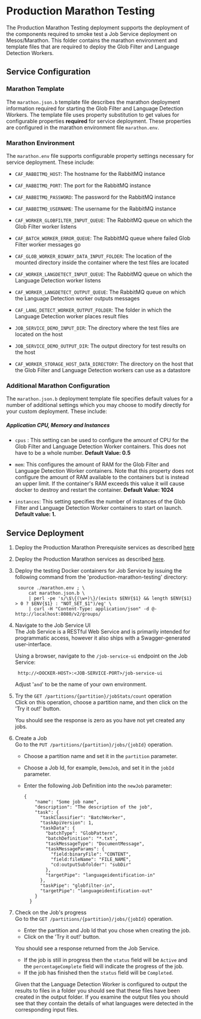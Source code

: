 # Production Marathon Testing

The Production Marathon Testing deployment supports the deployment of the components required to smoke test a Job Service deployment on Mesos/Marathon. This folder contains the marathon environment and template files that are required to deploy the Glob Filter and Language Detection Workers.

## Service Configuration

### Marathon Template
The `marathon.json.b` template file describes the marathon deployment information required for starting the Glob Filter and Language Detection Workers. The template file uses property substitution to get values for configurable properties **required** for service deployment. These properties are configured in the marathon environment file `marathon.env`.

### Marathon Environment
The `marathon.env` file supports configurable property settings necessary for service deployment. These include:

- `CAF_RABBITMQ_HOST`: The hostname for the RabbitMQ instance
- `CAF_RABBITMQ_PORT`: The port for the RabbitMQ instance
- `CAF_RABBITMQ_PASSWORD`: The password for the RabbitMQ instance
- `CAF_RABBITMQ_USERNAME`: The username for the RabbitMQ instance

- `CAF_WORKER_GLOBFILTER_INPUT_QUEUE`: The RabbitMQ queue on which the Glob Filter worker listens
- `CAF_BATCH_WORKER_ERROR_QUEUE`: The RabbitMQ queue where failed Glob Filter worker messages go
- `CAF_GLOB_WORKER_BINARY_DATA_INPUT_FOLDER`: The location of the mounted directory inside the container where the test files are located

- `CAF_WORKER_LANGDETECT_INPUT_QUEUE`: The RabbitMQ queue on which the Language Detection worker listens
- `CAF_WORKER_LANGDETECT_OUTPUT_QUEUE`: The RabbitMQ queue on which the Language Detection worker outputs messages
- `CAF_LANG_DETECT_WORKER_OUTPUT_FOLDER`: The folder in which the Language Detection worker places result files

- `JOB_SERVICE_DEMO_INPUT_DIR`: The directory where the test files are located on the host
- `JOB_SERVICE_DEMO_OUTPUT_DIR`: The output directory for test results on the host

- `CAF_WORKER_STORAGE_HOST_DATA_DIRECTORY`: The directory on the host that the Glob Filter and Language Detection workers can use as a datastore  

### Additional Marathon Configuration
The `marathon.json.b` deployment template file specifies default values for a number of additional settings which you may choose to modify directly for your custom deployment. These include:

##### Application CPU, Memory and Instances

- `cpus` : This setting can be used to configure the amount of CPU for the Glob Filter and Language Detection Worker containers. This does not have to be a whole number. **Default Value: 0.5**

- `mem`: This configures the amount of RAM for the Glob Filter and Language Detection Worker containers. Note that this property does not configure the amount of RAM available to the containers but is instead an upper limit. If the container's RAM exceeds this value it will cause docker to destroy and restart the container. **Default Value: 1024**

- `instances`: This setting specifies the number of instances of the Glob Filter and Language Detection Worker containers to start on launch. **Default value: 1.**

## Service Deployment

1. Deploy the Production Marathon Prerequisite services as described [here](../production-marathon-prerequisites/README.md)

2. Deploy the Production Marathon services as described [here](../production-marathon/README.md).

3. Deploy the testing Docker containers for Job Service by issuing the following command from the 'production-marathon-testing' directory:

		source ./marathon.env ; \
	     	cat marathon.json.b \
	     	| perl -pe 's/\$\{(\w+)\}/(exists $ENV{$1} && length $ENV{$1} > 0 ? $ENV{$1} : "NOT_SET_$1")/eg' \
	     	| curl -H "Content-Type: application/json" -d @- http://localhost:8080/v2/groups/

4. Navigate to the Job Service UI  
    The Job Service is a RESTful Web Service and is primarily intended for programmatic access, however it also ships with a Swagger-generated user-interface.

    Using a browser, navigate to the `/job-service-ui` endpoint on the Job Service:  

        http://<DOCKER-HOST>:<JOB-SERVICE-PORT>/job-service-ui

    Adjust '<DOCKER-HOST>` and `<JOB-SERVICE-PORT>' to be the name of your own environment.

5. Try the `GET /partitions/{partition}/jobStats/count` operation  
    Click on this operation, choose a partition name, and then click on the 'Try it out!' button.

    You should see the response is zero as you have not yet created any jobs.

6. Create a Job  
    Go to the `PUT /partitions/{partition}/jobs/{jobId}` operation.

    - Choose a partition name and set it in the `partition` parameter.
    - Choose a Job Id, for example, `DemoJob`, and set it in the `jobId` parameter.
    - Enter the following Job Definition into the `newJob` parameter:

        <pre><code>{
          "name": "Some job name",
          "description": "The description of the job",
          "task": {
            "taskClassifier": "BatchWorker",
            "taskApiVersion": 1,
            "taskData": {
              "batchType": "GlobPattern",
              "batchDefinition": "*.txt",
              "taskMessageType": "DocumentMessage",
              "taskMessageParams": {
                "field:binaryFile": "CONTENT",
                "field:fileName": "FILE_NAME",
                "cd:outputSubfolder": "subDir"
              },
              "targetPipe": "languageidentification-in"
            },
            "taskPipe": "globfilter-in",
            "targetPipe": "languageidentification-out"
          }
        }</code></pre>

7. Check on the Job's progress  
    Go to the `GET /partitions/{partition}/jobs/{jobId}` operation.

    - Enter the partition and Job Id that you chose when creating the job.
    - Click on the 'Try it out!' button.

    You should see a response returned from the Job Service.
    - If the job is still in progress then the `status` field will be `Active` and the `percentageComplete` field will indicate the progress of the job.
    - If the job has finished then the `status` field will be `Completed`.

    Given that the Language Detection Worker is configured to output the results to files in a folder you should see that these files have been created in the output folder.  If you examine the output files you should see that they contain the details of what languages were detected in the corresponding input files.
